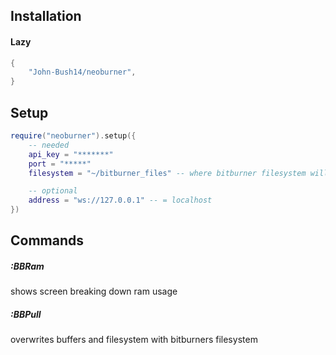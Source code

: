 ## Installation

#### Lazy
```lua
{
    "John-Bush14/neoburner",
}
```

## Setup

```lua
require("neoburner").setup({
    -- needed
    api_key = "*******"
    port = "*****"
    filesystem = "~/bitburner_files" -- where bitburner filesystem will be placed

    -- optional
    address = "ws://127.0.0.1" -- = localhost
})
```

## Commands

##### :BBRam

shows screen breaking down ram usage


##### :BBPull

overwrites buffers and filesystem with bitburners filesystem

